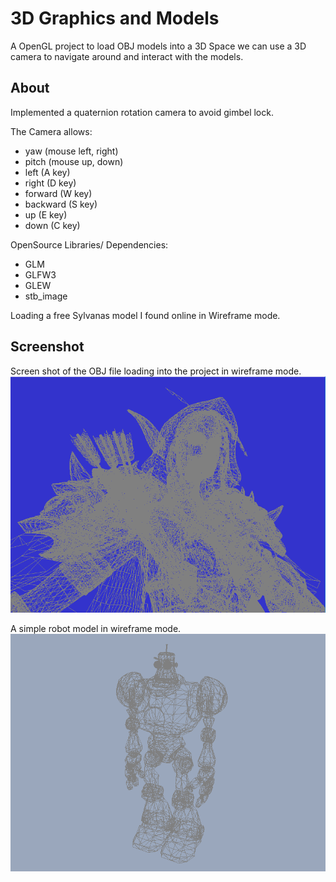 # 3D Graphics and Models

A OpenGL project to load OBJ models into a 3D Space we can use a 3D camera to navigate around and interact with the models. 

## About
Implemented a quaternion rotation camera to avoid gimbel lock.

The Camera allows:
- yaw (mouse left, right)
- pitch (mouse up, down)
- left (A key)
- right (D key)
- forward (W key)
- backward (S key)
- up (E key)
- down (C key)

OpenSource Libraries/ Dependencies:
- GLM
- GLFW3
- GLEW
- stb_image

Loading a free Sylvanas model I found online in Wireframe mode.

 
## Screenshot
Screen shot of the OBJ file loading into the project in wireframe mode.
![](sylvanasImage.png)

A simple robot model in wireframe mode.
![](robot.png)
